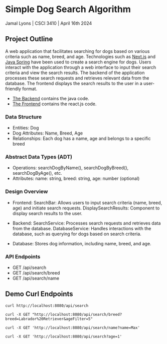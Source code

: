 # Simple Dog Search Algorithm

Jamal Lyons | CSCI 3410 | April 16th 2024

## Project Outline

A web application that facilitates searching for dogs based on various criteria such as name, breed, and age. Technologies such as
[Next.js](https://nextjs.org/docs) and [Java Spring](https://spring.io) have been used to create a search engine for dogs.
Users interact with the application through a web interface to input their search criteria and view the search results.
The backend of the application processes these search requests and retrieves relevant data from the database. The frontend
displays the search results to the user in a user-friendly format.

- [The Backend](./backend/search_engine/src/main/java/project/jamal/app/) contains the java code.
- [The Frontend](./frontend/) contains the react.js code.

### Data Structure

- Entities: Dog
- Dog Attributes: Name, Breed, Age
- Relationships: Each dog has a name, age and belongs to a specific breed

### Abstract Data Types (ADT)

- Operations: searchDogByName(), searchDogByBreed(), searchDogByAge(), etc.
- Attributes: name: string, breed: string, age: number (optional)

### Design Overview

- Frontend:
  SearchBar: Allows users to input search criteria (name, breed, age) and initiate search requests.
  DisplaySearchResults: Component to display search results to the user.

- Backend:
  SearchService: Processes search requests and retrieves data from the database.
  DatabaseService: Handles interactions with the database, such as querying for dogs based on search criteria.

- Database:
  Stores dog information, including name, breed, and age.

### API Endpoints

- GET /api/search
- GET /api/search/breed
- GET /api/search/name

## Demo Curl Endpoints

`curl http://localhost:8080/api/search`

`curl -X GET "http://localhost:8080/api/search/breed?breed=Labrador%20Retriever&ageFilter=5"`

`curl -X GET 'http://localhost:8080/api/search/name?name=Max'`

`curl -X GET 'http://localhost:8080/api/search?age=1'`
